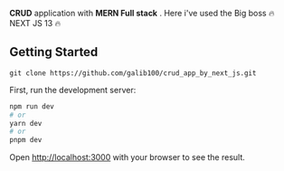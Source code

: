  **CRUD**  application with **MERN Full stack** . 
Here i've used the Big boss :fire: NEXT JS 13  :fire:
## Getting Started

```
git clone https://github.com/galib100/crud_app_by_next_js.git

```
First, run the development server:

```bash
npm run dev
# or
yarn dev
# or
pnpm dev
```

Open [http://localhost:3000](http://localhost:3000) with your browser to see the result.
